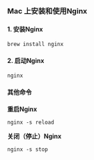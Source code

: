 ### Mac 上安装和使用Nginx



#### 1. 安装Nginx

```shell
brew install nginx
```

#### 2. 启动Nginx

```shell
nginx
```



#### 其他命令

**重启Nginx**

```shell
nginx -s reload
```

**关闭（停止）Nginx**

```shell
nginx -s stop
```

